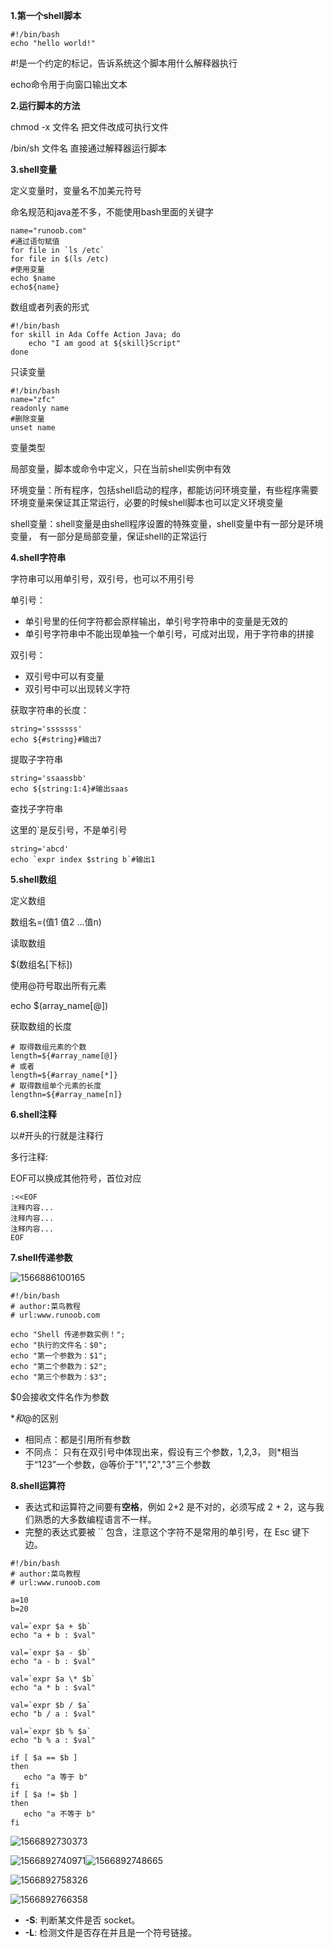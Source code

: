 **1.第一个shell脚本**

```shell
#!/bin/bash
echo "hello world!"
```

#!是一个约定的标记，告诉系统这个脚本用什么解释器执行

echo命令用于向窗口输出文本

**2.运行脚本的方法**

chmod -x 文件名 把文件改成可执行文件

/bin/sh 文件名 直接通过解释器运行脚本

**3.shell变量**

定义变量时，变量名不加美元符号

命名规范和java差不多，不能使用bash里面的关键字

```shell
name="runoob.com"
#通过语句赋值
for file in `ls /etc`
for file in $(ls /etc)
#使用变量
echo $name
echo${name}
```

数组或者列表的形式

```shell
#!/bin/bash
for skill in Ada Coffe Action Java; do
    echo "I am good at ${skill}Script"
done
```

只读变量

```shell
#!/bin/bash
name="zfc"
readonly name
#删除变量
unset name
```

变量类型

局部变量，脚本或命令中定义，只在当前shell实例中有效

环境变量：所有程序，包括shell启动的程序，都能访问环境变量，有些程序需要环境变量来保证其正常运行，必要的时候shell脚本也可以定义环境变量

shell变量：shell变量是由shell程序设置的特殊变量，shell变量中有一部分是环境变量， 有一部分是局部变量，保证shell的正常运行

**4.shell字符串**

字符串可以用单引号，双引号，也可以不用引号

单引号：

- 单引号里的任何字符都会原样输出，单引号字符串中的变量是无效的
- 单引号字符串中不能出现单独一个单引号，可成对出现，用于字符串的拼接

双引号：

- 双引号中可以有变量
- 双引号中可以出现转义字符

获取字符串的长度：

```shell
string='sssssss'
echo ${#string}#输出7
```

提取子字符串

```shell
string='ssaassbb'
echo ${string:1:4}#输出saas
```

查找子字符串

这里的`是反引号，不是单引号

```shell
string='abcd'
echo `expr index $string b`#输出1
```

**5.shell数组**

定义数组

数组名=(值1 值2 ...值n)

读取数组

$(数组名[下标])

使用@符号取出所有元素

echo $(array_name[@])

获取数组的长度

```shell
# 取得数组元素的个数
length=${#array_name[@]}
# 或者
length=${#array_name[*]}
# 取得数组单个元素的长度
lengthn=${#array_name[n]}
```

**6.shell注释**

以#开头的行就是注释行

多行注释:

EOF可以换成其他符号，首位对应

```shell
:<<EOF
注释内容...
注释内容...
注释内容...
EOF
```

**7.shell传递参数**

![1566886100165](C:\Users\konata\AppData\Roaming\Typora\typora-user-images\1566886100165.png)

```shell
#!/bin/bash
# author:菜鸟教程
# url:www.runoob.com

echo "Shell 传递参数实例！";
echo "执行的文件名：$0";
echo "第一个参数为：$1";
echo "第二个参数为：$2";
echo "第三个参数为：$3";
```

$0会接收文件名作为参数

$*和$@的区别

- 相同点：都是引用所有参数
- 不同点： 只有在双引号中体现出来，假设有三个参数，1,2,3， 则*相当于“123”一个参数，@等价于"1","2","3"三个参数

**8.shell运算符**

- 表达式和运算符之间要有**空格**，例如 2+2 是不对的，必须写成 2 + 2，这与我们熟悉的大多数编程语言不一样。
- 完整的表达式要被 `` 包含，注意这个字符不是常用的单引号，在 Esc 键下边。

```shell
#!/bin/bash
# author:菜鸟教程
# url:www.runoob.com

a=10
b=20

val=`expr $a + $b`
echo "a + b : $val"

val=`expr $a - $b`
echo "a - b : $val"

val=`expr $a \* $b`
echo "a * b : $val"

val=`expr $b / $a`
echo "b / a : $val"

val=`expr $b % $a`
echo "b % a : $val"

if [ $a == $b ]
then
   echo "a 等于 b"
fi
if [ $a != $b ]
then
   echo "a 不等于 b"
fi
```

![1566892730373](C:\Users\konata\AppData\Roaming\Typora\typora-user-images\1566892730373.png)

![1566892740971](C:\Users\konata\AppData\Roaming\Typora\typora-user-images\1566892740971.png)![1566892748665](C:\Users\konata\AppData\Roaming\Typora\typora-user-images\1566892748665.png)

![1566892758326](C:\Users\konata\AppData\Roaming\Typora\typora-user-images\1566892758326.png)

![1566892766358](C:\Users\konata\AppData\Roaming\Typora\typora-user-images\1566892766358.png)

- **-S**: 判断某文件是否 socket。
- **-L**: 检测文件是否存在并且是一个符号链接。